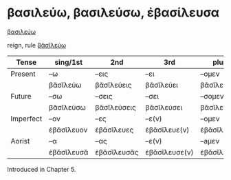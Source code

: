 # βασιλεύω, βασιλεύσω, ἐβασίλευσα

[βασιλεύω](https://en.wiktionary.org/wiki/βασιλεύω)

reign, rule
[βᾰσῐλεύω](https://en.wiktionary.org/wiki/βᾰσῐλεύω)

| Tense      | sing/1st   | 2nd         | 3rd           | plur/1st      | 2nd          | 3rd             | Infinitive  |
|------------|------------|-------------|---------------|---------------|--------------|-----------------|-------------|
| Present    | –ω         | –εις        | –ει           | –ομεν         | –ετε         | –ουσι(ν)        | 1pp + –ειν  |
|            | βᾰσῐλεύω   | βᾰσῐλεύεις  | βᾰσῐλεύει     | βᾰσῐλεύομεν   | βᾰσῐλεύετε   | βᾰσῐλεύουσῐ(ν)  | βᾰσῐλεύειν  |
| Future     | –σω        | –σεις       | –σει          | –σομεν        | –σετε        | –σουσι(ν)       | 2pp + –ειν  |
|            | βᾰσῐλεύσω  | βᾰσῐλεύσεις | βᾰσῐλεύσει    | βᾰσῐλεύσομεν  | βᾰσῐλεύσετε  | βᾰσῐλεύσουσῐ(ν) | βᾰσῐλεύσειν |
| Imperfect  | –ον        | –ες         | –ε(ν)         | –ομεν         | –ετε         | –ον             | -           |
|            | ἐβᾰσῐ́λευον | ἐβᾰσῐ́λευες  | ἐβᾰσῐ́λευε(ν)  | ἐβᾰσῐλεύομεν  | ἐβᾰσῐλεύετε  | ἐβᾰσῐ́λευον      | -           |
| Aorist     | –α         | –ας         | –ε(ν)         | –aμεν         | –ατε         | –αν             | 3pp +-αἰ    |
|            | ἐβᾰσῐ́λευσᾰ | ἐβᾰσῐ́λευσᾰς | ἐβᾰσῐ́λευσε(ν) | ἐβᾰσῐλεύσᾰμεν | ἐβᾰσῐλεύσᾰτε | ἐβᾰσῐ́λευσᾰν     | βᾰσῐλεῦσαι  |



Introduced in Chapter 5.
